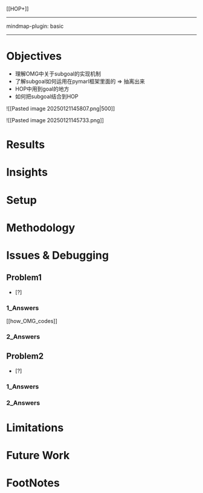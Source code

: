 [[HOP+]]

---

mindmap-plugin: basic

---


# Objectives
- 理解OMG中关于subgoal的实现机制
- 了解subgoal如何运用在pymarl框架里面的 $\Longrightarrow$ 抽离出来
- HOP中用到goal的地方
- 如何把subgoal结合到HOP

![[Pasted image 20250121145807.png|500]]

![[Pasted image 20250121145733.png]]


# Results
# Insights
# Setup
# Methodology
# Issues & Debugging

## Problem1
- [?] 

### 1_Answers
[[how_OMG_codes]]

### 2_Answers



## Problem2
- [?] 

### 1_Answers


### 2_Answers



# Limitations
# Future Work
# FootNotes